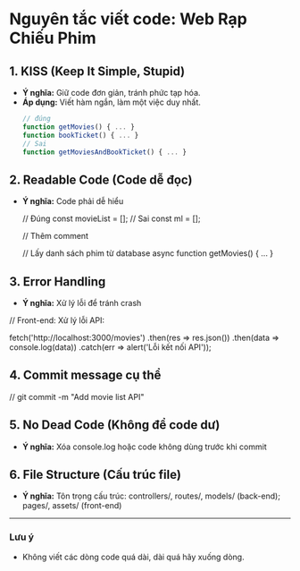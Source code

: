 # Nguyên tắc viết code: Web Rạp Chiếu Phim

## 1. KISS (Keep It Simple, Stupid)
- **Ý nghĩa:** Giữ code đơn giản, tránh phức tạp hóa.
- **Áp dụng:** Viết hàm ngắn, làm một việc duy nhất.
  ```javascript
  // đúng
  function getMovies() { ... }
  function bookTicket() { ... }
  // Sai
  function getMoviesAndBookTicket() { ... }

## 2. Readable Code (Code dễ đọc)
- **Ý nghĩa:** Code phải dễ hiểu

  // Đúng
  const movieList = [];
  // Sai
  const ml = [];

  // Thêm comment

  // Lấy danh sách phim từ database
  async function getMovies() { ... }

## 3. Error Handling
- **Ý nghĩa:** Xử lý lỗi để tránh crash

// Front-end: Xử lý lỗi API:

fetch('http://localhost:3000/movies')
  .then(res => res.json())
  .then(data => console.log(data))
  .catch(err => alert('Lỗi kết nối API'));

## 4. Commit message cụ thể

// git commit -m "Add movie list API"

## 5. No Dead Code (Không để code dư)
- **Ý nghĩa:** Xóa console.log hoặc code không dùng trước khi commit

## 6. File Structure (Cấu trúc file)
- **Ý nghĩa:** Tôn trọng cấu trúc: controllers/, routes/, models/ (back-end); pages/, assets/ (front-end)


---

### **Lưu ý**
- Không viết các dòng code quá dài, dài quá hãy xuống dòng.
